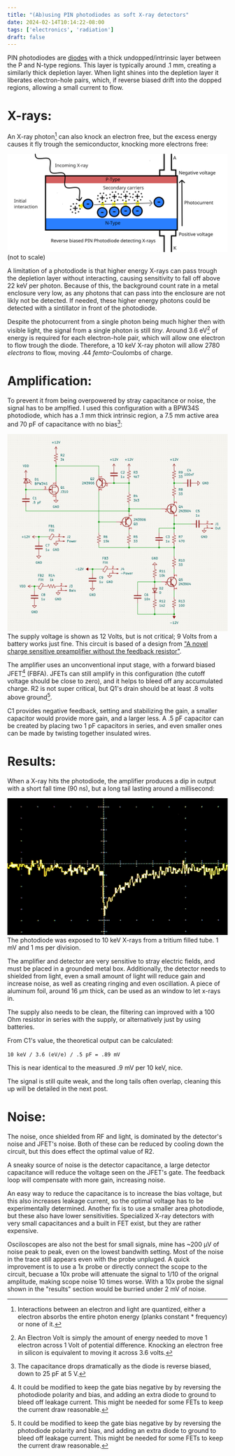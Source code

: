 ```yaml
---
title: "(Ab)using PIN photodiodes as soft X-ray detectors"
date: 2024-02-14T10:14:22-08:00
tags: ['electronics', 'radiation']
draft: false
---
```


<!-- Diode -->
PIN photodiodes are [diodes](https://en.wikipedia.org/wiki/P%E2%80%93n_junction) with a thick undopped/intrinsic layer between the P and N-type regions.
This layer is typically around .1 mm, creating a similarly thick depletion layer.
When light shines into the depletion layer it liberates electron-hole pairs, which, if reverse biased drift into the dopped regions, allowing a small current to flow.

# X-rays:

<!-- X ray interaction -->

An X-ray photon[^photon] can also knock an electron free, but the excess energy causes it fly trough the semiconductor, knocking more electrons free: 

![](diode.png)
(not to scale)

<!-- Energy limit -->

A limitation of a photodiode is that higher energy X-rays can pass trough the depletion layer without interacting, causing sensitivity to fall off above 22 keV per photon.
Because of this, the background count rate in a metal enclosure very low, as any photons that can pass into the enclosure are not likly not be detected.
If needed, these higher energy photons could be detected with a sintillator in front of the photodiode.

<!-- Need for gain --->

Despite the photocurrent from a single photon being much higher then with visible light, the signal from a single photon is still *tiny*.
Around 3.6 eV[^ev] of energy is required for each electron-hole pair, which will allow one electron to flow trough the diode.
Therefore, a 10 keV X-ray photon will allow 2780 *electrons* to flow, moving .44 *femto*-Coulombs of charge.

# Amplification:

<!-- Preamp -->

To prevent it from being overpowered by stray capacitance or noise, the signal has to be amplfied.
I used this configuration with a BPW34S photodiode, which has a .1 mm thick intrinsic region, a 7.5 mm active area and 70 pF of capacitance with no bias[^diodecap]:

![A preamp for a photodiode](preamp.png)
The supply voltage is shown as 12 Volts, but is not critical; 9 Volts from a battery works just fine.
This circuit is based of a design from ["A novel charge sensitive preamplifier without the feedback resistor"](https://doi.org/10.1016/0168-9002(93)90334-E).

The amplifier uses an unconventional input stage, with a forward biased JFET[^fet] (FBFA).
JFETs can still amplify in this configuration (the cutoff voltage should be close to zero), and it helps to bleed off any accumulated charge.
R2 is not super critical, but Q1's drain should be at least .8 volts above ground[^fet].
<!--Q2 and Q3 form an amplfier, with Q2 in a common base configuration, and Q3 in common emitter.
Feedback trough R3, R4 and C2 keeps the ampiflier correctly biased, allowing it to keep operating as the FET's drain voltage/current difts.
Q5 is a constant current sink, which together with Q4 buffer the output.
-->

C1 provides negative feedback, setting and stabilizing the gain, a smaller capacitor would provide more gain, and a larger less.
A .5 pF capacitor can be created by placing two 1 pF capacitors in series, and even smaller ones can be made by twisting together insulated wires.

# Results:

<!-- Results -->

When a X-ray hits the photodiode, the amplifier produces a dip in output with a short fall time (90 ns), but a long tail lasting around a millisecond:

![Oscilloscope trace showing a 900 uV voltage drop from a 10 keV x-ray](trace.jpg)
The photodiode was exposed to 10 keV X-rays from a tritium filled tube. 1 mV and 1 ms per division.

The amplifier and detector are very sensitive to stray electric fields, and must be placed in a grounded metal box.
Additionally, the detector needs to shielded from light, even a small amount of light will reduce gain and increase noise, as well as creating ringing and even oscillation.
A piece of aluminum foil, around 16 μm thick, can be used as an window to let x-rays in.

The supply also needs to be clean, the filtering can improved with a 100 Ohm resistor in series with the supply, or alternatively just by using batteries.

From C1's value, the theoretical output can be calculated: 

`10 keV / 3.6 (eV/e) / .5 pF = .89 mV`

This is near identical to the measured .9 mV per 10 keV, nice.

The signal is still quite weak, and the long tails often overlap, cleaning this up will be detailed in the next post.

# Noise:

The noise, once shielded from RF and light, is dominated by the detector's noise and JFET's noise.
Both of these can be reduced by cooling down the circuit, but this does effect the optimal value of R2.

A sneaky source of noise is the detector capacitance, a large detector capacitance will reduce the voltage seen on the JFET's gate.
The feedback loop will compensate with more gain, increasing noise.

An easy way to reduce the capacitance is to increase the bias voltage, but this also increases leakage current, so the optimal voltage has to be experimentally determined.
Another fix is to use a smaller area photodiode, but these also have lower sensitivities.
Specialized X-ray detectors with very small capacitances and a built in FET exist, but they are rather expensive.

Osciloscopes are also not the best for small signals, mine has ~200 μV of noise peak to peak, even on the lowest bandwith setting.
Most of the noise in the trace still appears even with the probe unpluged.
A quick improvement is to use a 1x probe or directly connect the scope to the circuit, becuase a 10x probe will attenuate the signal to 1/10 of the orignal amplitude, making scope noise 10 times worse.
With a 10x probe the signal shown in the "results" section would be burried under 2 mV of noise.

[^photon]: Interactions between an electron and light are quantized, either a electron absorbs the entire photon energy (planks constant \* frequency) or none of it.
[^ev]: An Electron Volt is simply the amount of energy needed to move 1 electron across 1 Volt of potential difference. Knocking an electron free in silicon is equivalent to moving it across 3.6 volts.
[^diodecap]: The capacitance drops dramatically as the diode is reverse biased, down to 25 pF at 5 V.
[^fet]: 
	It could be modified to keep the gate bias negative by by reversing the photodiode polarity and bias, and adding an extra diode to ground to bleed off leakage current. 
	This might be needed for some FETs to keep the current draw reasonable.
